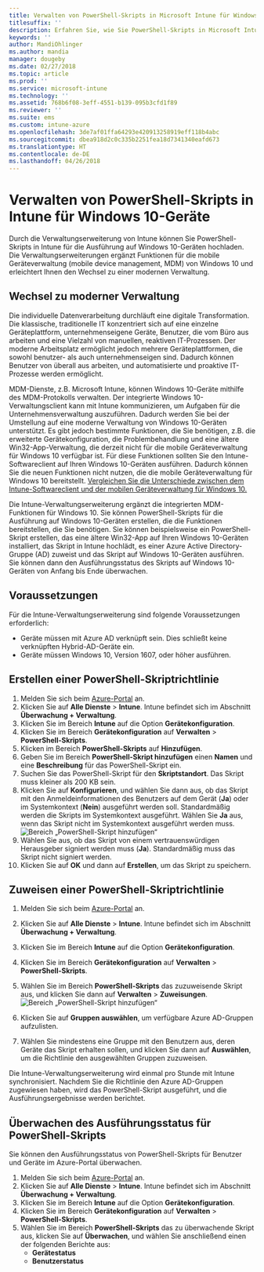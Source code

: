 ```yaml
---
title: Verwalten von PowerShell-Skripts in Microsoft Intune für Windows 10-Geräte
titlesuffix: ''
description: Erfahren Sie, wie Sie PowerShell-Skripts in Microsoft Intune für die Ausführung auf Windows 10-Geräten hochladen.
keywords: ''
author: MandiOhlinger
ms.author: mandia
manager: dougeby
ms.date: 02/27/2018
ms.topic: article
ms.prod: ''
ms.service: microsoft-intune
ms.technology: ''
ms.assetid: 768b6f08-3eff-4551-b139-095b3cfd1f89
ms.reviewer: ''
ms.suite: ems
ms.custom: intune-azure
ms.openlocfilehash: 3de7af01ffa64293e420913258919eff118b4abc
ms.sourcegitcommit: dbea918d2c0c335b2251fea18d7341340eafd673
ms.translationtype: HT
ms.contentlocale: de-DE
ms.lasthandoff: 04/26/2018
---
```

# <a name="manage-powershell-scripts-in-intune-for-windows-10-devices"></a>Verwalten von PowerShell-Skripts in Intune für Windows 10-Geräte
Durch die Verwaltungserweiterung von Intune können Sie PowerShell-Skripts in Intune für die Ausführung auf Windows 10-Geräten hochladen. Die Verwaltungserweiterungen ergänzt Funktionen für die mobile Geräteverwaltung (mobile device management, MDM) von Windows 10 und erleichtert Ihnen den Wechsel zu einer modernen Verwaltung.

## <a name="moving-to-modern-management"></a>Wechsel zu moderner Verwaltung
Die individuelle Datenverarbeitung durchläuft eine digitale Transformation. Die klassische, traditionelle IT konzentriert sich auf eine einzelne Geräteplattform, unternehmenseigene Geräte, Benutzer, die vom Büro aus arbeiten und eine Vielzahl von manuellen, reaktiven IT-Prozessen. Der moderne Arbeitsplatz ermöglicht jedoch mehrere Geräteplattformen, die sowohl benutzer- als auch unternehmenseigen sind. Dadurch können Benutzer von überall aus arbeiten, und automatisierte und proaktive IT-Prozesse werden ermöglicht. 

MDM-Dienste, z.B. Microsoft Intune, können Windows 10-Geräte mithilfe des MDM-Protokolls verwalten. Der integrierte Windows 10-Verwaltungsclient kann mit Intune kommunizieren, um Aufgaben für die Unternehmensverwaltung auszuführen. Dadurch werden Sie bei der Umstellung auf eine moderne Verwaltung von Windows 10-Geräten unterstützt. Es gibt jedoch bestimmte Funktionen, die Sie benötigen, z.B. die erweiterte Gerätekonfiguration, die Problembehandlung und eine ältere Win32-App-Verwaltung, die derzeit nicht für die mobile Geräteverwaltung für Windows 10 verfügbar ist. Für diese Funktionen sollten Sie den Intune-Softwareclient auf Ihren Windows 10-Geräten ausführen. Dadurch können Sie die neuen Funktionen nicht nutzen, die die mobile Geräteverwaltung für Windows 10 bereitstellt. [Vergleichen Sie die Unterschiede zwischen dem Intune-Softwareclient und der mobilen Geräteverwaltung für Windows 10.](https://docs.microsoft.com/intune-classic/deploy-use/pc-management-comparison)

Die Intune-Verwaltungserweiterung ergänzt die integrierten MDM-Funktionen für Windows 10. Sie können PowerShell-Skripts für die Ausführung auf Windows 10-Geräten erstellen, die die Funktionen bereitstellen, die Sie benötigen. Sie können beispielsweise ein PowerShell-Skript erstellen, das eine ältere Win32-App auf Ihren Windows 10-Geräten installiert, das Skript in Intune hochlädt, es einer Azure Active Directory-Gruppe (AD) zuweist und das Skript auf Windows 10-Geräten ausführen. Sie können dann den Ausführungsstatus des Skripts auf Windows 10-Geräten von Anfang bis Ende überwachen.

## <a name="prerequisites"></a>Voraussetzungen
Für die Intune-Verwaltungserweiterung sind folgende Voraussetzungen erforderlich:
- Geräte müssen mit Azure AD verknüpft sein. Dies schließt keine verknüpften Hybrid-AD-Geräte ein.
- Geräte müssen Windows 10, Version 1607, oder höher ausführen.

## <a name="create-a-powershell-script-policy"></a>Erstellen einer PowerShell-Skriptrichtlinie 
1. Melden Sie sich beim [Azure-Portal](https://portal.azure.com) an.
2. Klicken Sie auf **Alle Dienste** > **Intune**. Intune befindet sich im Abschnitt **Überwachung + Verwaltung**.
3. Klicken Sie im Bereich **Intune** auf die Option **Gerätekonfiguration**.
4. Klicken Sie im Bereich **Gerätekonfiguration** auf **Verwalten** > **PowerShell-Skripts**.
5. Klicken im Bereich **PowerShell-Skripts** auf **Hinzufügen**.
6. Geben Sie im Bereich **PowerShell-Skript hinzufügen** einen **Namen** und eine **Beschreibung** für das PowerShell-Skript ein.
7. Suchen Sie das PowerShell-Skript für den **Skriptstandort**. Das Skript muss kleiner als 200 KB sein.
8. Klicken Sie auf **Konfigurieren**, und wählen Sie dann aus, ob das Skript mit den Anmeldeinformationen des Benutzers auf dem Gerät (**Ja**) oder im Systemkontext (**Nein**) ausgeführt werden soll. Standardmäßig werden die Skripts im Systemkontext ausgeführt. Wählen Sie **Ja** aus, wenn das Skript nicht im Systemkontext ausgeführt werden muss. 
  ![Bereich „PowerShell-Skript hinzufügen“](./media/mgmt-extension-add-script.png)
9. Wählen Sie aus, ob das Skript von einem vertrauenswürdigen Herausgeber signiert werden muss (**Ja**). Standardmäßig muss das Skript nicht signiert werden. 
10. Klicken Sie auf **OK** und dann auf **Erstellen**, um das Skript zu speichern.

## <a name="assign-a-powershell-script-policy"></a>Zuweisen einer PowerShell-Skriptrichtlinie
1. Melden Sie sich beim [Azure-Portal](https://portal.azure.com) an.
2. Klicken Sie auf **Alle Dienste** > **Intune**. Intune befindet sich im Abschnitt **Überwachung + Verwaltung**.
3. Klicken Sie im Bereich **Intune** auf die Option **Gerätekonfiguration**.
4. Klicken Sie im Bereich **Gerätekonfiguration** auf **Verwalten** > **PowerShell-Skripts**.
5. Wählen Sie im Bereich **PowerShell-Skripts** das zuzuweisende Skript aus, und klicken Sie dann auf **Verwalten** > **Zuweisungen**.
  ![Bereich „PowerShell-Skript hinzufügen“](./media/mgmt-extension-assignments.png)
 
6. Klicken Sie auf **Gruppen auswählen**, um verfügbare Azure AD-Gruppen aufzulisten. 
7. Wählen Sie mindestens eine Gruppe mit den Benutzern aus, deren Geräte das Skript erhalten sollen, und klicken Sie dann auf **Auswählen**, um die Richtlinie den ausgewählten Gruppen zuzuweisen.

Die Intune-Verwaltungserweiterung wird einmal pro Stunde mit Intune synchronisiert. Nachdem Sie die Richtlinie den Azure AD-Gruppen zugewiesen haben, wird das PowerShell-Skript ausgeführt, und die Ausführungsergebnisse werden berichtet. 
 
## <a name="monitor-run-status-for-powershell-scripts"></a>Überwachen des Ausführungsstatus für PowerShell-Skripts
Sie können den Ausführungsstatus von PowerShell-Skripts für Benutzer und Geräte im Azure-Portal überwachen.
1. Melden Sie sich beim [Azure-Portal](https://portal.azure.com) an.
2. Klicken Sie auf **Alle Dienste** > **Intune**. Intune befindet sich im Abschnitt **Überwachung + Verwaltung**.
3. Klicken Sie im Bereich **Intune** auf die Option **Gerätekonfiguration**.
4. Klicken Sie im Bereich **Gerätekonfiguration** auf **Verwalten** > **PowerShell-Skripts**.
5. Wählen Sie im Bereich **PowerShell-Skripts** das zu überwachende Skript aus, klicken Sie auf **Überwachen**, und wählen Sie anschließend einen der folgenden Berichte aus:
   - **Gerätestatus**
   - **Benutzerstatus**
